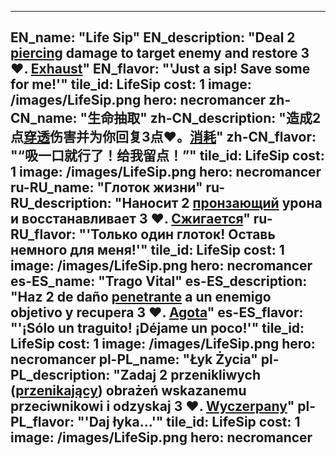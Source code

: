 ---

EN_name: "Life Sip"
EN_description: "Deal 2 <u>piercing</u> damage to target enemy and restore 3 ❤️. <u>Exhaust</u>"
EN_flavor: "'Just a sip! Save some for me!'"
tile_id: LifeSip
cost: 1
image: /images/LifeSip.png
hero: necromancer
zh-CN_name: "生命抽取"
zh-CN_description: "造成2点<u>穿透</u>伤害并为你回复3点❤️。<u>消耗</u>"
zh-CN_flavor: "“吸一口就行了！给我留点！”"
tile_id: LifeSip
cost: 1
image: /images/LifeSip.png
hero: necromancer
ru-RU_name: "Глоток жизни"
ru-RU_description: "Наносит 2 <u>пронзающий</u> урона и восстанавливает 3 ❤️. <u>Сжигается</u>"
ru-RU_flavor: "'Только один глоток! Оставь немного для меня!'"
tile_id: LifeSip
cost: 1
image: /images/LifeSip.png
hero: necromancer
es-ES_name: "Trago Vital"
es-ES_description: "Haz 2 de daño <u>penetrante</u> a un enemigo objetivo y recupera 3 ❤️. <u>Agota</u>"
es-ES_flavor: "'¡Sólo un traguito! ¡Déjame un poco!'"
tile_id: LifeSip
cost: 1
image: /images/LifeSip.png
hero: necromancer
pl-PL_name: "Łyk Życia"
pl-PL_description: "Zadaj 2 przenikliwych (<u>przenikający</u>) obrażeń wskazanemu przeciwnikowi i odzyskaj 3 ❤️. <u>Wyczerpany</u>"
pl-PL_flavor: "'Daj łyka...'"
tile_id: LifeSip
cost: 1
image: /images/LifeSip.png
hero: necromancer
---